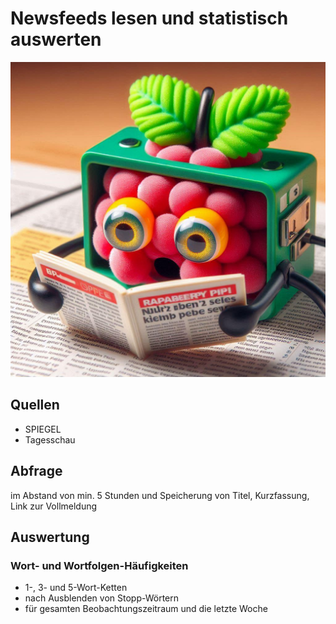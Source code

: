 # Newsfeeds lesen und statistisch auswerten
![image](151214.jpeg)
## Quellen
* SPIEGEL
* Tagesschau
## Abfrage
im Abstand von min. 5 Stunden und Speicherung von Titel, Kurzfassung, Link zur Vollmeldung
## Auswertung
### Wort- und Wortfolgen-Häufigkeiten
* 1-, 3- und 5-Wort-Ketten
* nach Ausblenden von Stopp-Wörtern
* für gesamten Beobachtungszeitraum und die letzte Woche

